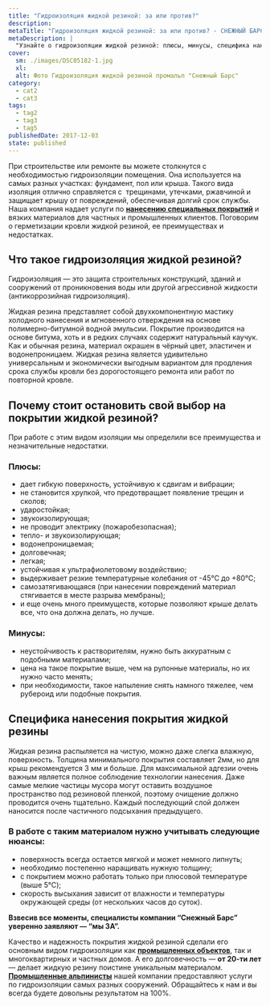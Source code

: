 ```yaml
---
title: "Гидроизоляция жидкой резиной: за или против?"
description: 
metaTitle: "Гидроизоляция жидкой резиной: за или против? - СНЕЖНЫЙ БАРС"
metaDescription: |
  "Узнайте о гидроизоляции жидкой резиной: плюсы, минусы, специфика нанесения покрытия профессиональными промышленными альпинистами \"Снежный Барс\""
cover:
  sm: ./images/DSC05182-1.jpg
  xl: 
  alt: Фото Гидроизоляция жидкой резиной промальп "Снежный Барс"
category:
  - cat2
  - cat3
tags:
  - tag2
  - tag3
  - tag5
publishedDate: 2017-12-03
state: published    
---
```

При строительстве или ремонте вы можете столкнутся с необходимостью гидроизоляции помещения. Она используется на самых разных участках: фундамент, пол или крыша. Такого вида изоляция отлично справляется с  трещинами, утечками, ржавчиной и защищает крышу от повреждений, обеспечивая долгий срок службы. Наша компания надает услуги по **[нанесению специальных покрытий](/nanesenie-specialnyx-pokrytij)** и вязких материалов для частных и промышленных клиентов. Поговорим о герметизации кровли жидкой резиной, ее преимуществах и недостатках.  

## Что такое гидроизоляция жидкой резиной?

Гидроизоляция — это защита строительных конструкций, зданий и сооружений от проникновения воды или другой агрессивной жидкости (антикоррозийная гидроизоляция).

Жидкая резина представляет собой двухкомпонентную мастику холодного нанесения и мгновенного отверждения на основе полимерно-битумной водной эмульсии. Покрытие производится на основе битума, хоть и в редких случаях содержит натуральный каучук. Как и обычная резина, материал окрашен в чёрный цвет, эластичен и водонепроницаем. Жидкая резина является удивительно универсальным и экономически выгодным вариантом для продления срока службы кровли без дорогостоящего ремонта или работ по повторной кровле.  

## Почему стоит остановить свой выбор на покрытии жидкой резиной?

При работе с этим видом изоляции мы определили все преимущества и незначительные недостатки.

### Плюсы:

* дает гибкую поверхность, устойчивую к сдвигам и вибрации;
* не становится хрупкой, что предотвращает появление трещин и сколов;
* ударостойкая;
* звукоизолирующая;
* не проводит электрику (пожаробезопасная);
* тепло\- и звукоизолирующая;
* водонепроницаемая;
* долговечная;
* легкая;
* устойчивая к ультрафиолетовому воздействию;
* выдерживает резкие температурные колебания от -45℃ до +80℃;
* самозатягивающаяся (при нанесении повреждений материал стягивается в месте разрыва мембраны);
* и еще очень много преимуществ, которые позволяют крыше делать все, что она должна делать, но лучше.

### Минусы:

* неустойчивость к растворителям, нужно быть аккуратным с подобными материалами;
* цена на такое покрытие выше, чем на рулонные материалы, но их нужно часто менять;
* при необходимости, такое напыление снять намного тяжелее, чем рубероид или подобные покрытия.

## Специфика нанесения покрытия жидкой резины

Жидкая резина распыляется на чистую, можно даже слегка влажную, поверхность. Толщина минимального покрытия составляет 2мм, но для крыш рекомендуется 3 мм и больше. Для максимальной адгезии очень важным является полное соблюдение технологии нанесения. Даже самые мелкие частицы мусора могут оставить воздушное пространство под резиновой пленкой, поэтому очищение должно проводится очень тщательно. Каждый последующий слой должен наносится после частичного подсыхания предыдущего.

### В работе с таким материалом нужно учитывать следующие нюансы:

* поверхность всегда остается мягкой и может немного липнуть;
* необходимо постепенно наращивать нужную толщину;
* с покрытием можно работать только при плюсовой температуре (выше 5℃);
* скорость высыхания зависит от влажности и температуры окружающей среды (от нескольких часов до суток).

**Взвесив все моменты, специалисты компании “Снежный Барс” уверенно заявляют — “мы ЗА”.**

Качество и надежность покрытия жидкой резиной сделали его основным видом гидроизоляции как [**промышленных объектов**](/dlya-predpriyatij), так и многоквартирных и частных домов. А его долговечность — **от 20-ти лет** — делает жидкую резину поистине уникальным материалом. [**Промышленные альпинисты**](https://s-bars.com) нашей компании предоставляют услуги по гидроизоляции самых разных сооружений. Обращайтесь к нам и вы всегда будете довольны результатом на 100%.
